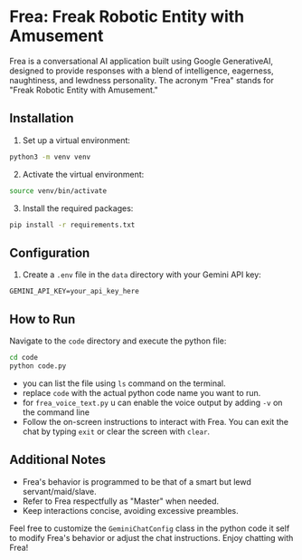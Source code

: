 # Frea: Freak Robotic Entity with Amusement

Frea is a conversational AI application built using Google GenerativeAI, designed to provide responses with a blend of intelligence, eagerness, naughtiness, and lewdness personality. The acronym "Frea" stands for "Freak Robotic Entity with Amusement."

## Installation

1. Set up a virtual environment:

```bash
python3 -m venv venv
```

2. Activate the virtual environment:

```bash
source venv/bin/activate
```

3. Install the required packages:

```bash
pip install -r requirements.txt
```

## Configuration

1. Create a `.env` file in the `data` directory with your Gemini API key:

```env
GEMINI_API_KEY=your_api_key_here
```

## How to Run

Navigate to the `code` directory and execute the python file:

```bash
cd code
python code.py
```

- you can list the file using `ls` command on the terminal.
- replace `code` with the actual python code name you want to run.
- for `frea_voice_text.py` u can enable the voice output by adding `-v` on the command line
- Follow the on-screen instructions to interact with Frea. You can exit the chat by typing `exit` or clear the screen with `clear`.

## Additional Notes

- Frea's behavior is programmed to be that of a smart but lewd servant/maid/slave.
- Refer to Frea respectfully as "Master" when needed.
- Keep interactions concise, avoiding excessive preambles.

Feel free to customize the `GeminiChatConfig` class in the python code it self to modify Frea's behavior or adjust the chat instructions. Enjoy chatting with Frea!
